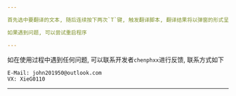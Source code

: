 ```yaml
---

首先选中要翻译的文本, 随后连续按下两次`T`键, 触发翻译脚本, 翻译结果将以弹窗的形式呈现

如果遇到问题, 可以尝试重启程序

---
```


如在使用过程中遇到任何问题, 可以联系开发者`chenphxx`进行反馈, 联系方式如下

```
E-Mail: john201950@outlook.com
VX: XieG0110
```

---
